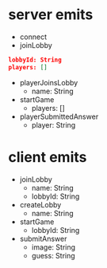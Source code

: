 # server emits

-   connect
-   joinLobby

```json
lobbyId: String
players: []
```

-   playerJoinsLobby
    -   name: String
-   startGame
    -   players: []
-   playerSubmittedAnswer
    -   player: String

# client emits

-   joinLobby
    -   name: String
    -   lobbyId: String
-   createLobby
    -   name: String
-   startGame
    -   lobbyId: String
-   submitAnswer
    -   image: String
    -   guess: String
